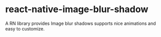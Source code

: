 # react-native-image-blur-shadow
A RN library provides Image blur shadows supports nice animations and easy to customize.
